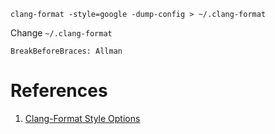 ```
clang-format -style=google -dump-config > ~/.clang-format
```

Change `~/.clang-format`
```
BreakBeforeBraces: Allman
```

# References
1. [Clang-Format Style Options](https://clang.llvm.org/docs/ClangFormatStyleOptions.html)
